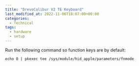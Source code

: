 ```yaml
---
title: "DrevoCalibur V2 TE Keyboard"
last_modified_at: 2022-11-06T18:07:00+00:00
categories:
  - Technical
tags:
  - hardware
  - setup
---
```


Run the following command so function keys are by default:

```
echo 0 | pkexec tee /sys/module/hid_apple/parameters/fnmode
```

